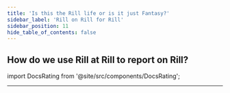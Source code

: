 ```yaml
---
title: 'Is this the Rill life or is it just Fantasy?'
sidebar_label: 'Rill on Rill for Rill'
sidebar_position: 11
hide_table_of_contents: false
---
```


## How do we use Rill at Rill to report on Rill?

import DocsRating from '@site/src/components/DocsRating';

---
<DocsRating />